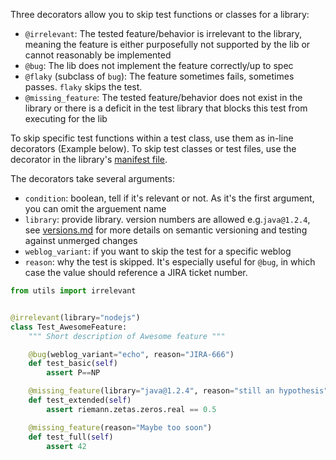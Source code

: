 Three decorators allow you to skip test functions or classes for a library:

* `@irrelevant`: The tested feature/behavior is irrelevant to the library, meaning the feature is either purposefully not supported by the lib or cannot reasonably be implemented
* `@bug`: The lib does not implement the feature correctly/up to spec
* `@flaky` (subclass of `bug`): The feature sometimes fails, sometimes passes. `flaky` skips the test.
* `@missing_feature`: The tested feature/behavior does not exist in the library or there is a deficit in the test library that blocks this test from executing for the lib

To skip specific test functions within a test class, use them as in-line decorators (Example below).
To skip test classes or test files, use the decorator in the library's [manifest file](./manifest.md).

The decorators take several arguments:

* `condition`: boolean, tell if it's relevant or not. As it's the first argument, you can omit the arguement name
* `library`: provide library. version numbers are allowed e.g.`java@1.2.4`, see [versions.md](./versions.md) for more details on semantic versioning and testing against unmerged changes
* `weblog_variant`: if you want to skip the test for a specific weblog
* `reason`: why the test is skipped. It's especially useful for `@bug`, in which case the value should reference a JIRA ticket number.


```python
from utils import irrelevant


@irrelevant(library="nodejs")
class Test_AwesomeFeature:
    """ Short description of Awesome feature """

    @bug(weblog_variant="echo", reason="JIRA-666")
    def test_basic(self)
        assert P==NP

    @missing_feature(library="java@1.2.4", reason="still an hypothesis")
    def test_extended(self)
        assert riemann.zetas.zeros.real == 0.5

    @missing_feature(reason="Maybe too soon")
    def test_full(self)
        assert 42
```

